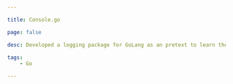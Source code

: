 ```yaml
---

title: Console.go

page: false

desc: Developed a logging package for GoLang as an pretext to learn the language. The code <a href="https://github.com/guillaumewuip/console.go">is on Github</a>.

tags:
    - Go

---
```



